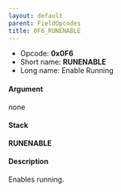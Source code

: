 ```yaml
---
layout: default
parent: FieldOpcodes
title: 0F6_RUNENABLE
---
```


-   Opcode: **0x0F6**
-   Short name: **RUNENABLE**
-   Long name: Enable Running

#### Argument

none

#### Stack

  
**RUNENABLE**

#### Description

Enables running.
